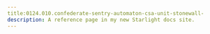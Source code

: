 ```yaml
---
title:0124.010.confederate-sentry-automaton-csa-unit-stonewall-
description: A reference page in my new Starlight docs site.
---
```

